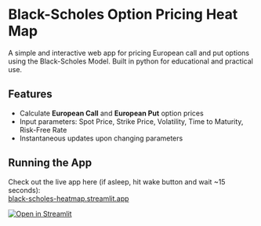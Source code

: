 # Black-Scholes Option Pricing Heat Map
A simple and interactive web app for pricing European call and put options using the Black-Scholes Model.
Built in python for educational and practical use.

## Features
- Calculate **European Call** and **European Put** option prices
- Input parameters: Spot Price, Strike Price, Volatility, Time to Maturity, Risk-Free Rate
- Instantaneous updates upon changing parameters

## Running the App
Check out the live app here (if asleep, hit wake button and wait ~15 seconds):  
[black-scholes-heatmap.streamlit.app](https://black-scholes-heatmap.streamlit.app)

[![Open in Streamlit](https://static.streamlit.io/badges/streamlit_badge_black_white.svg)](https://black-scholes-heatmap.streamlit.app)
